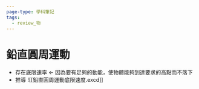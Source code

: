 ```yaml
---
page-type: 學科筆記
tags:
  - review_物
---
```

# 鉛直圓周運動
- 存在底限速率 $\leftarrow$ 因為要有足夠的動能，使物體能夠到達要求的高點而不落下
- 推導 ![[鉛直圓周運動底限速度.excd]]
